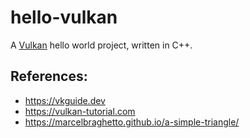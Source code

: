 # hello-vulkan

A [Vulkan](https://www.vulkan.org/) hello world project, written in C++.

## References:

- https://vkguide.dev
- https://vulkan-tutorial.com
- https://marcelbraghetto.github.io/a-simple-triangle/
